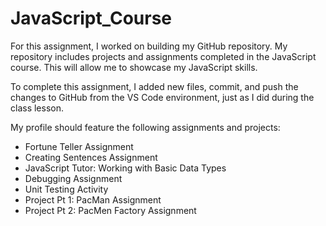 # JavaScript_Course
For this assignment, I worked on building my GitHub repository. My repository includes projects and assignments completed in the JavaScript course. 
This will allow me to showcase my JavaScript skills. 

To complete this assignment, I added new files, commit, and push the changes to GitHub from the VS Code environment, just as I did during the class lesson. 

My profile should feature the following assignments and projects:
* Fortune Teller Assignment
* Creating Sentences Assignment
* JavaScript Tutor: Working with Basic Data Types
* Debugging Assignment
* Unit Testing Activity
* Project Pt 1: PacMan Assignment
* Project Pt 2: PacMen Factory Assignment
